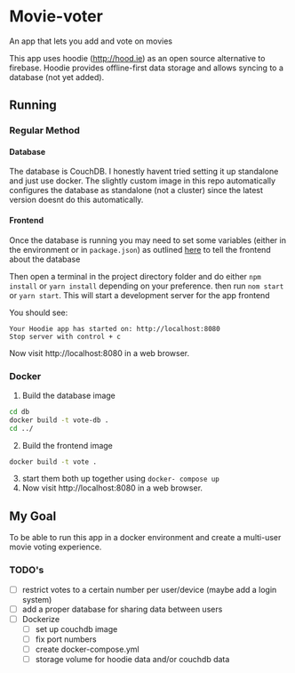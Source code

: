# Movie-voter

An app that lets you add and vote on movies


This app uses hoodie (http://hood.ie) as an open source alternative to firebase. Hoodie provides offline-first data storage and allows syncing to a database (not yet added). 


## Running

### Regular Method

#### Database
The database is CouchDB. I honestly havent tried setting it up standalone and just use docker. The slightly custom image in this repo automatically configures the database as standalone (not a cluster) since the latest version doesnt do this automatically.

#### Frontend

Once the database is running you may need to set some variables (either in the environment or in `package.json`) as outlined [here](http://docs.hood.ie/en/latest/guides/configuration.html) to tell the frontend about the database

Then open a terminal in the project directory folder and do either `npm install` or `yarn install` depending on your preference. then run `nom start` or `yarn start`. This will start a development server for the app frontend

You should see:
```
Your Hoodie app has started on: http://localhost:8080
Stop server with control + c
```

Now visit http://localhost:8080 in a web browser.

### Docker

1. Build the database image
```bash
cd db
docker build -t vote-db .
cd ../
```
2. Build the frontend image

```bash
docker build -t vote .
```
3. start them both up together using `docker- compose up`
4. Now visit http://localhost:8080 in a web browser.

## My Goal

To be able to run this app in a docker environment and create a multi-user movie voting experience.

### TODO's
- [ ] restrict votes to a certain number per user/device (maybe add a login system)
- [ ] add a proper database for sharing data between users
- [ ] Dockerize
  - [ ] set up couchdb image
  - [ ] fix port numbers
  - [ ] create docker-compose.yml
  - [ ] storage volume for hoodie data and/or couchdb data